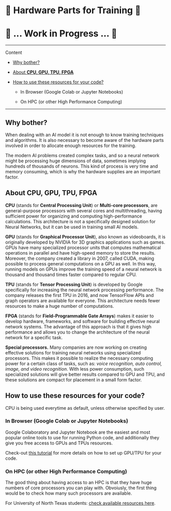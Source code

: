 # :nut_and_bolt: Hardware Parts for Training :wrench:
# :construction: ... Work in Progress ... :construction:
----------------------------
Content

- [Why bother? ]() 

- [About **CPU, GPU, TPU, FPGA**]()

- [How to use these resources for your code?]()

  - In Browser (Google Colab or Jupyter Notebooks)

  - On HPC (or other High Performance Computing) 

----------------------------
## Why bother? 

When dealing with an AI model it is not enough to know training techniques and algorithms. It is also necessary to become aware of the hardware parts involved in order to allocate enough resources for the training. 

The modern AI problems created complex tasks, and so a neural network might be processing huge dimensions of data, sometimes implying hundreds of thousands of neurons. This kind of process is very time and memory consuming, which is why the hardware supplies are an important factor.

## About CPU, GPU, TPU, FPGA

**CPU** (stands for **Central Processing Unit**) or **Multi-core processors**, are general-purpose processors with several cores and multithreading, having sufficient power for organizing and computing high-performance calculations. This architecture is not a specifically designed solution for Neural Networks, but it can be used in training small AI models.

**GPU** (stands for **Graphical Processor Unit**), also known as videoboards, it is originally developed by NVIDIA for 3D graphics applications such as games. GPUs have many specialized processor units that computes mathematical operations in parallel and have high-speed memory to store the results. 
Moreover, the company created a library in 2007, called CUDA, making possible to process general computations on a GPU as well. In this way, running models on GPUs improve the training speed of a neural network is thousand and thousand times faster compared to regular CPU.

**TPU** (stands for **Tensor Processing Unit**) is developed by Google specifically for increasing the neural network processing performance. The company releases the first TPU in 2016, and now TensorFlow APIs and graph operators are available for everyone. This architecture needs fewer resources to make a huge number of computations. 

**FPGA** (stands for **Field-Programmable Gate Arrays**) makes it easier to develop hardware, frameworks, and software for building effective neural network systems. The advantage of this approach is that it gives high performance and allows you to change the architecture of the neural network for a specific task.

**Special processors.** Many companies are now working on creating effective solutions for training neural networks using specialized processors. This makes it possible to realize the necessary computing power for a certain class of tasks, such as: _voice recognition, auto control, image, and video recognition_. 
With less power consumption, such specialized solutions will give better results compared to GPU and TPU, and these solutions are compact for placement in a small form factor. 

## How to use these resources for your code?

CPU is being used everytime as default, unless otherwise specified by user. 

### In Browser (Google Colab or Jupyter Notebooks)

Google Colaboratory and Jupyter Notebook are the easiest and most popular online tools to use for running Python code, and additionally they give you free access to GPUs and TPUs resources. 

Check-out [this tutorial](https://github.com/laviniaflorentina/Tutorials/blob/master/Python/online_in_browser.md#runtime-environment-options) for more details on how to set up GPU/TPU for your code.

### On HPC (or other High Performance Computing)

The good thing about having access to an HPC is that they have huge numbers of core processors you can play with. Obvoiusly, the first thing would be to check how many such processors are available.

For University of North Texas students: [check available resources here](https://hpc.unt.edu/userguide#Compiling_Software).

